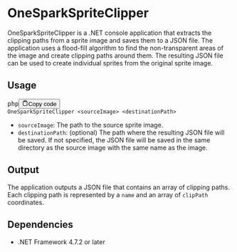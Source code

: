 <h1>OneSparkSpriteClipper</h1><p>OneSparkSpriteClipper is a .NET console application that extracts the clipping paths from a sprite image and saves them to a JSON file. The application uses a flood-fill algorithm to find the non-transparent areas of the image and create clipping paths around them. The resulting JSON file can be used to create individual sprites from the original sprite image.</p><h2>Usage</h2><pre><div class="bg-black rounded-md mb-4"><div class="flex items-center relative text-gray-200 bg-gray-800 px-4 py-2 text-xs font-sans justify-between rounded-t-md"><span>php</span><button class="flex ml-auto gap-2"><svg stroke="currentColor" fill="none" stroke-width="2" viewBox="0 0 24 24" stroke-linecap="round" stroke-linejoin="round" class="h-4 w-4" height="1em" width="1em" xmlns="http://www.w3.org/2000/svg"><path d="M16 4h2a2 2 0 0 1 2 2v14a2 2 0 0 1-2 2H6a2 2 0 0 1-2-2V6a2 2 0 0 1 2-2h2"></path><rect x="8" y="2" width="8" height="4" rx="1" ry="1"></rect></svg>Copy code</button></div><div class="p-4 overflow-y-auto"><code class="!whitespace-pre hljs language-php-template"><span class="xml">OneSparkSpriteClipper <span class="hljs-tag">&lt;<span class="hljs-name">sourceImage</span>&gt;</span> <span class="hljs-tag">&lt;<span class="hljs-name">destinationPath</span>&gt;</span>
</span></code></div></div></pre><ul><li><code>sourceImage</code>: The path to the source sprite image.</li><li><code>destinationPath</code>: (optional) The path where the resulting JSON file will be saved. If not specified, the JSON file will be saved in the same directory as the source image with the same name as the image.</li></ul><h2>Output</h2><p>The application outputs a JSON file that contains an array of clipping paths. Each clipping path is represented by a <code>name</code> and an array of <code>clipPath</code> coordinates.</p><h2>Dependencies</h2><ul><li>.NET Framework 4.7.2 or later</li></ul>
